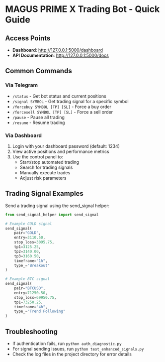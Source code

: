 # MAGUS PRIME X Trading Bot - Quick Guide

## Access Points

- **Dashboard**: http://127.0.0.1:5000/dashboard
- **API Documentation**: http://127.0.0.1:5000/docs

## Common Commands

### Via Telegram

- `/status` - Get bot status and current positions
- `/signal SYMBOL` - Get trading signal for a specific symbol
- `/forcebuy SYMBOL [TP] [SL]` - Force a buy order
- `/forcesell SYMBOL [TP] [SL]` - Force a sell order
- `/pause` - Pause all trading
- `/resume` - Resume trading

### Via Dashboard

1. Login with your dashboard password (default: 1234)
2. View active positions and performance metrics
3. Use the control panel to:
   - Start/stop automated trading
   - Search for trading signals
   - Manually execute trades
   - Adjust risk parameters

## Trading Signal Examples

Send a trading signal using the send_signal helper:

```python
from send_signal_helper import send_signal

# Example GOLD signal
send_signal(
    pair="GOLD",
    entry=3110.50,
    stop_loss=3095.75,
    tp1=3125.25,
    tp2=3140.00,
    tp3=3160.50,
    timeframe="1h",
    type_="Breakout"
)

# Example BTC signal
send_signal(
    pair="BTCUSD",
    entry=71250.50,
    stop_loss=69950.75,
    tp1=73250.25,
    timeframe="4h",
    type_="Trend Following"
)
```

## Troubleshooting

- If authentication fails, run `python auth_diagnostic.py`
- For signal sending issues, run `python test_enhanced_signals.py`
- Check the log files in the project directory for error details
